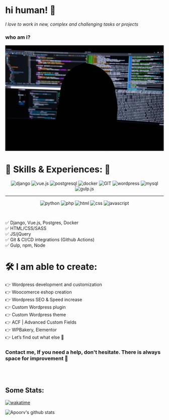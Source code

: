 # hi human! 👋

_I love to work in new, complex and challenging tasks or projects_

### who am i?

<img src="https://raw.githubusercontent.com/dominikbullo/dominikbullo/master/images/intro-bg.jpg">

<br/>

# 🔽 Skills & Experiences: 🔽

<p align="center">
      <img src="https://www.vectorlogo.zone/logos/djangoproject/djangoproject-icon.svg" alt="django" width="auto" height="55"/>   
      <img src="https://www.vectorlogo.zone/logos/vuejs/vuejs-icon.svg" alt="vue.js" width="auto" height="55"/> 
      <img src="https://www.vectorlogo.zone/logos/postgresql/postgresql-vertical.svg" alt="postgresql" width="auto" height="55"/> 
      <img src="https://www.vectorlogo.zone/logos/docker/docker-official.svg" alt="docker" width="auto" height="50"/>
      <img src="https://www.vectorlogo.zone/logos/git-scm/git-scm-icon.svg" alt="GIT" width="5auto5" height="55"/> 
      <img src="https://www.vectorlogo.zone/logos/wordpress/wordpress-ar21.svg" alt="wordpress" width="auto" height="55"/>   
      <img src="https://www.vectorlogo.zone/logos/mysql/mysql-icon.svg" alt="mysql" width="auto" height="55"/>
      <img src="https://www.vectorlogo.zone/logos/gulpjs/gulpjs-icon.svg" alt="gulp.js" width="auto" height="55"/>
</p>

---

<p align="center">
      <img src="https://www.vectorlogo.zone/logos/python/python-icon.svg" alt="python" width="auto" height="55"/>     
      <img src="https://www.vectorlogo.zone/logos/php/php-icon.svg" alt="php" width="auto" height="55"/>     
      <img src="https://www.vectorlogo.zone/logos/w3_html5/w3_html5-icon.svg" alt="html" width="auto" height="55"/> 
      <img src="https://www.vectorlogo.zone/logos/w3_css/w3_css-icon.svg" alt="css" width="auto" height="55"/>       <img src="https://www.vectorlogo.zone/logos/javascript/javascript-icon.svg" alt="javascript" width="auto" height="55"/>     
</p>

<br/>

✅ Django, Vue.js, Postgres, Docker  
✅ HTML/CSS/SASS  
✅ JS/jQuery  
✅ Git & CI/CD integrations (Github Actions)  
✅ Gulp, npm, Node

# 🛠️ I am able to create:

👉 Wordpress development and customization  
👉 Woocomerce eshop creation  
👉 Wordpress SEO & Speed increase  
👉 Custom Wordpress plugin  
👉 Custom Wordpress theme  
👉 ACF | Advanced Custom Fields  
👉 WPBakery, Elementor  
👉 Let’s find out what else 🚀

### Contact me, If you need a help, don't hesitate. There is always space for improvement 💪

<br/><br/>

## Some Stats:

[![wakatime](https://wakatime.com/badge/user/4d10d533-316f-4f96-b9e3-349154838da8.svg)](https://wakatime.com/@4d10d533-316f-4f96-b9e3-349154838da8)

![Apoorv's github stats](https://github-readme-stats.vercel.app/api?username=dominikbullo&show_icons=true&title_color=ffc857&icon_color=8ac926&text_color=daf7dc&bg_color=151515&hide=issues&count_private=true&include_all_commits=true)
